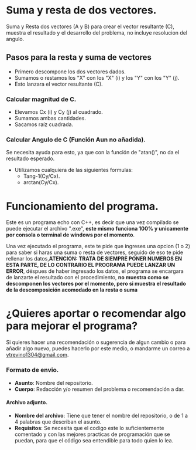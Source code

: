 # Suma y resta de dos vectores.
Suma y Resta dos vectores (A y B) para crear el vector resultante (C), muestra el resultado y el desarrollo del problema, no incluye resolucion del angulo.

## Pasos para la resta y suma de vectores
- Primero descompone los dos vectores dados.
- Sumamos o restamos los "X" con los "X" (i) y los "Y" con los "Y" (j).
- Esto lanzara el vector resultante (C).

### Calcular magnitud de C.
- Elevamos Cx (i) y Cy (j) al cuadrado.
- Sumamos ambas cantidades.
- Sacamos raíz cuadrada.

### Calcular Angulo de C (Función Aun no añadida).
Se necesita ayuda para esto, ya que con la función de "atan()", no da el resultado esperado.
- Utilizamos cualquiera de las siguientes formulas:
  - Tang-1(Cy/Cx).
  - arctan(Cy/Cx).

# Funcionamiento del programa.
Este es un programa echo con C++, es decir que una vez compilado se puede ejecutar el archivo ".exe", **este mismo funciona 100% y unicamente por consola o terminal de windows por el momento**.

Una vez ejecutado el programa, este te pide que ingreses una opcion (1 o 2) para saber si haras una suma o resta de vectores, seguido de eso te pide rellenar los datos,**ATENCION: TRATA DE SIEMPRE PONER NUMEROS EN ESTA PARTE, DE LO CONTRARIO EL PROGRAMA PUEDE LANZAR UN ERROR**, déspues de haber ingresado los datos, el programa se encargara de lanzarte el resultado con el procedimiento, **no muestra como se descomponen los vectores por el momento, pero si muestra el resultado de la descomposición acomodado en la resta o suma**

# ¿Quieres aportar o recomendar algo para mejorar el programa?
Si quieres hacer una recomendación o sugerencia de algun cambio o para añadir algo nuevo, puedes hacerlo por este medio, o mandarme un correo a ytrevino1304@gmail.com.
### Formato de envio.
- **Asunto**: Nombre del repositorio.
- **Cuerpo**: Redacción y/o resumen del problema o recomendación a dar.

#### Archivo adjunto.
- **Nombre del archivo**: Tiene que tener el nombre del repositorio, o de 1 a 4 palabras que describan el asunto.
- **Requisitos**: Se necesita que el codigo este lo suficientemente comentado y con las mejores practicas de programación que se puedan, para que el código sea entendible para todo quien lo lea.

